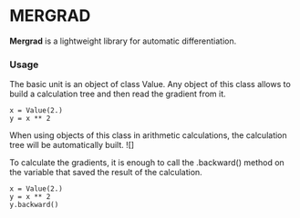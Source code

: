 #                                                              MERGRAD

**Mergrad** is a lightweight library for automatic differentiation.


### Usage

The basic unit is an object of class Value.
Any object of this class allows to build a calculation tree and then read the gradient from it. 


```
x = Value(2.)
y = x ** 2
```

When using objects of this class in arithmetic calculations, the calculation tree will be automatically built.
![]


To calculate the gradients, it is enough to call the .backward() method on the variable that saved the result of the calculation.

```
x = Value(2.)
y = x ** 2
y.backward()
```


